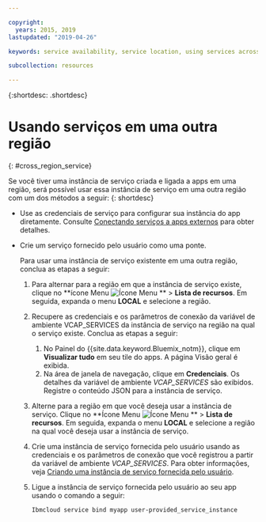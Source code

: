 ```yaml
---

copyright:
  years: 2015, 2019
lastupdated: "2019-04-26"

keywords: service availability, service location, using services across regions

subcollection: resources

---
```


{:shortdesc: .shortdesc}

# Usando serviços em uma outra região
{: #cross_region_service}

Se você tiver uma instância de serviço criada e ligada a apps em uma região, será possível usar essa instância de serviço em uma outra região com um dos métodos a seguir:
{: shortdesc}

  * Use as credenciais de serviço para configurar sua instância do app diretamente. Consulte [Conectando serviços a apps externos](/docs/resources?topic=resources-externalapp#externalapp) para obter detalhes.
  * Crie um serviço fornecido pelo usuário como uma ponte.

	Para usar uma instância de serviço existente
em uma outra região, conclua as etapas a seguir:

      1. Para alternar para a região em que a instância de serviço existe, clique no **ícone Menu ![Ícone Menu](../icons/icon_hamburger.svg) ** > **Lista de recursos**. Em seguida, expanda o menu **LOCAL** e selecione a região.

      2. Recupere as credenciais e os parâmetros de conexão da variável de ambiente VCAP_SERVICES da instância de serviço na região na qual o serviço existe. Conclua
as etapas a seguir:

	       1. No Painel do {{site.data.keyword.Bluemix_notm}}, clique em **Visualizar tudo** em seu tile do apps. A página Visão geral é exibida.
	       2. Na área de janela de navegação, clique em **Credenciais**. Os detalhes da variável de ambiente *VCAP_SERVICES* são exibidos. Registre o conteúdo JSON para a
instância de serviço.

      3. Alterne para a região em que você deseja usar a instância de
serviço. Clique no **Ícone Menu ![Ícone Menu](../icons/icon_hamburger.svg) ** > **Lista de recursos**. Em seguida, expanda o menu **LOCAL** e selecione a região na qual você deseja usar a instância de serviço.

      4. Crie uma instância de serviço fornecida pelo usuário usando as credenciais
e os parâmetros de conexão que você registrou a partir da variável de ambiente
*VCAP_SERVICES*. Para obter informações, veja [Criando uma instância de serviço fornecida pelo usuário](/docs/apps/tutorials?topic=creating-apps-add-resource#user_provide_services).

      5. Ligue a instância de serviço fornecida pelo usuário ao seu app
usando o comando a seguir:

	     ```
	     Ibmcloud service bind myapp user-provided_service_instance
	     ```
